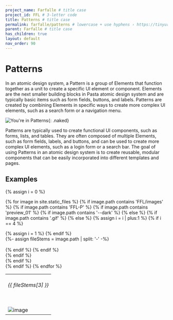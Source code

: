 ```yaml
---
project_name: Farfalle # title case
project_id: FFL # 3-letter code
title: Patterns # title case
permalink: farfalle/patterns # lowercase + use hyphens › https://tinyurl.com/27kmc4rb
parent: Farfalle # title case
has_children: true
layout: default
nav_order: 90
---
```


# Patterns

In an atomic design system, a Pattern is a group of Elements that function together as a unit to create a specific UI element or component. Elements are the next smaller building blocks in Pasta atomic design system and are typically basic items such as form fields, buttons, and labels. Patterns are created by combining Elements in specific ways to create more complex UI elements, such as a search form or a navigation menu.

![You're in Patterns]({{site.baseurl}}/assets/images/YPL-DOC-Atomic-POV-Patterns.png){: .naked}

Patterns are typically used to create functional UI components, such as forms, lists, and tables. They are often composed of multiple Elements, such as form fields, labels, and buttons, and can be used to create more complex UI elements, such as a login form or a search bar. The goal of using Patterns in an atomic design system is to create reusable, modular components that can be easily incorporated into different templates and pages.


## Examples

<table class="tableOfPreviews">
  <tbody>
  <tr>

   {% assign i = 0 %}  

   {% for image in site.static_files %}
      {% if image.path contains 'FFL/images' %}
         {% if image.path contains 'FFL-P' %}
            {% if image.path contains 'preview_01' %}
               {% if image.path contains '--dark' %}
               {% else %}
                  {% if image.path contains '.gif' %}
                  {% else %}
                     {% assign i = i | plus:1 %}
                     {% if i == 4 %}
                        </tr>
                        <tr>
                     {% assign i = 1 %}
                     {% endif %}      
                     {%- assign fileStems = image.path | split: '-' -%}                 
                     <td>
                        <h6>{{ fileStems[3] }}</h6>                   
                        <img src="{{ site.baseurl }}{{ image.path }}" alt="image" />
                     </td>     
                  {% endif %}
               {% endif %}    
            {% endif %}    
         {% endif %}    
      {% endif %}
   {% endfor %}

   </tr>
  </tbody>
</table>

